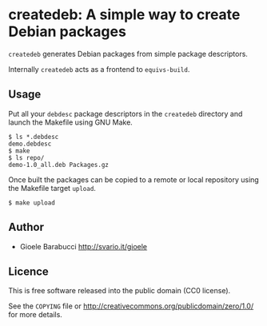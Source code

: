 createdeb: A simple way to create Debian packages
=================================================

`createdeb` generates Debian packages from simple package descriptors.

Internally `createdeb` acts as a frontend to `equivs-build`.


Usage
-----

Put all your `debdesc` package descriptors in the `createdeb` directory
and launch the Makefile using GNU Make.

    $ ls *.debdesc
    demo.debdesc
    $ make
    $ ls repo/
    demo-1.0_all.deb Packages.gz

Once built the packages can be copied to a remote or local repository
using the Makefile target `upload`.

    $ make upload


Author
------

* Gioele Barabucci <http://svario.it/gioele>


Licence
-------

This is free software released into the public domain (CC0 license).

See the `COPYING` file or <http://creativecommons.org/publicdomain/zero/1.0/>
for more details.
